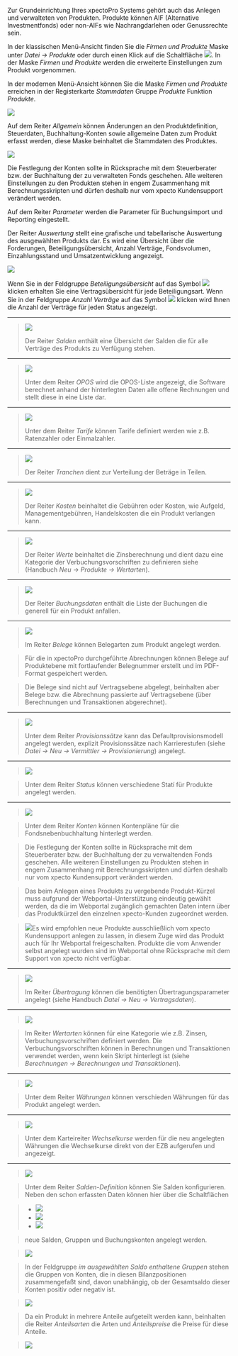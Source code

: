 Zur Grundeinrichtung Ihres xpectoPro Systems gehört auch das Anlegen und verwalteten von Produkten. Produkte können  AIF (Alternative Investmentfonds) oder non-AIFs wie Nachrangdarlehen oder Genussrechte sein. 

In der klassischen Menü-Ansicht finden Sie die *Firmen und Produkte* Maske  unter *Datei → Produkte* oder durch einen Klick auf die Schaltfläche ![](http://xpecto.github.io/docs/img/img_1461577656123.png). 
In der Maske *Firmen und Produkte* werden die erweiterte Einstellungen zum Produkt vorgenommen.

In der modernen Menü-Ansicht können Sie die Maske *Firmen und Produkte* erreichen in der Registerkarte *Stammdaten* Gruppe *Produkte* Funktion *Produkte*.

![](http://xpecto.github.io/docs/img/img_1461577830927.png)

Auf dem Reiter *Allgemein* können Änderungen an den Produktdefinition, Steuerdaten, Buchhaltung-Konten sowie allgemeine Daten zum Produkt erfasst werden, diese Maske beinhaltet die Stammdaten des Produktes.

![](http://xpecto.github.io/docs/xpecto/Datei/Produkte/Firmen_und_Produkte.png)

Die Festlegung der Konten sollte in Rücksprache mit dem Steuerberater bzw. der Buchhaltung der zu verwalteten Fonds geschehen. Alle weiteren Einstellungen zu den Produkten stehen in engem Zusammenhang mit Berechnungsskripten und dürfen deshalb nur vom xpecto Kundensupport verändert werden. 

Auf dem Reiter *Parameter* werden die Parameter für Buchungsimport und Reporting eingestellt.

Der Reiter *Auswertung* stellt eine grafische und tabellarische Auswertung des ausgewählten Produkts dar. Es wird eine Übersicht über die Forderungen, Beteiligungsübersicht, Anzahl Verträge, Fondsvolumen, Einzahlungsstand und Umsatzentwicklung angezeigt.

![](http://xpecto.github.io/docs/img/img_1461578732123.png)

Wenn Sie in der Feldgruppe  *Beteiligungsübersicht* auf das Symbol ![](http://xpecto.github.io/docs/img/img_1461578499376.png)  klicken erhalten Sie eine Vertragsübersicht für jede Beteiligungsart.
Wenn Sie in der Feldgruppe *Anzahl Verträge* auf das Symbol  ![](http://xpecto.github.io/docs/img/img_1461578510912.png) klicken wird Ihnen die Anzahl der Verträge für jeden Status angezeigt.


----------

> ![](http://xpecto.github.io/docs/xpecto/Datei/Produkte/Menue_Salden.png)
> 
> Der Reiter *Salden* enthält eine Übersicht der Salden die für alle Verträge des Produkts zu Verfügung stehen. 

----------

>![](http://xpecto.github.io/docs/xpecto/Datei/Produkte/Menue_opos.png)
>
>Unter dem Reiter *OPOS* wird die OPOS-Liste angezeigt, die Software berechnet anhand der hinterlegten Daten alle offene Rechnungen und stellt diese in eine Liste dar. 

----------

>![](http://xpecto.github.io/docs/xpecto/Datei/Produkte/Menue_Tarife.png)
>
>Unter dem Reiter *Tarife* können Tarife definiert werden wie z.B. Ratenzahler oder Einmalzahler.

----------

>![](http://xpecto.github.io/docs/xpecto/Datei/Produkte/Menue_Tranchen.png)
>
>Der Reiter *Tranchen* dient zur Verteilung der Beträge in Teilen.

----------

>![](http://xpecto.github.io/docs/xpecto/Datei/Produkte/Menue_Kosten.png)
>
>Der Reiter *Kosten* beinhaltet die Gebühren oder Kosten, wie Aufgeld, Managementgebühren, Handelskosten die ein Produkt verlangen kann. 

----------

>![](http://xpecto.github.io/docs/xpecto/Datei/Produkte/Menue_Wertarten.png)
>
>Der Reiter *Werte* beinhaltet die Zinsberechnung und dient dazu eine Kategorie der Verbuchungsvorschriften zu definieren siehe (Handbuch *Neu → Produkte → Wertarten*).

----------

>![](http://xpecto.github.io/docs/xpecto/Datei/Produkte/Menue_Buchungsdaten.png)
>
>Der Reiter *Buchungsdaten* enthält die Liste der Buchungen die generell für ein Produkt anfallen. 

----------

>![](http://xpecto.github.io/docs/xpecto/Datei/Produkte/Menue_Belege.png)
>
>Im Reiter *Belege* können Belegarten zum Produkt angelegt werden. 

>Für die in xpectoPro durchgeführte Abrechnungen können Belege auf Produktebene mit fortlaufender Belegnummer erstellt und im PDF-Format gespeichert werden. 

>Die Belege sind nicht auf Vertragsebene abgelegt, beinhalten aber Belege bzw. die Abrechnung passierte auf Vertragsebene (über Berechnungen und Transaktionen abgerechnet).

----------

>![](http://xpecto.github.io/docs/xpecto/Datei/Produkte/Menue_Provisionssaetze.png)
>
>Unter dem Reiter *Provisionssätze* kann das Defaultprovisionsmodell angelegt werden, explizit Provisionssätze nach Karrierestufen (siehe *Datei → Neu → Vermittler → Provisionierung*) angelegt.

----------

>![](http://xpecto.github.io/docs/xpecto/Datei/Produkte/Menue_Status.png)

>Unter dem Reiter  *Status* können verschiedene Statí für Produkte angelegt werden.

----------

>![](http://xpecto.github.io/docs/xpecto/Datei/Produkte/Menue_Konten.png)

>Unter dem Reiter *Konten* können Kontenpläne für die Fondsnebenbuchhaltung hinterlegt werden. 

>Die Festlegung der Konten sollte in Rücksprache mit dem Steuerberater bzw. der Buchhaltung der zu verwaltenden Fonds geschehen. 
Alle weiteren Einstellungen zu Produkten stehen in engem Zusammenhang mit Berechnungsskripten und dürfen deshalb nur vom xpecto Kundensupport verändert werden. 

>Das beim Anlegen eines Produkts zu vergebende Produkt-Kürzel muss aufgrund der Webportal-Unterstützung eindeutig gewählt werden, da die im Webportal zugänglich gemachten Daten intern über das Produktkürzel den einzelnen xpecto-Kunden zugeordnet werden. 

>![](http://xpecto.github.io/docs/xpecto/Grafiken/gr_gluehbirne.jpg)Es wird empfohlen neue Produkte ausschließlich vom xpecto Kundensupport anlegen zu lassen, in diesem Zuge wird das Produkt auch für Ihr Webportal freigeschalten. Produkte die vom Anwender selbst angelegt wurden sind im Webportal ohne Rücksprache mit dem Support von xpecto nicht verfügbar.


----------

>![](http://xpecto.github.io/docs/xpecto/Datei/Produkte/Menue_Uebertragung.png)
>
>Im Reiter *Übertragung* können die benötigten Übertragungsparameter angelegt (siehe Handbuch *Datei  → Neu  → Vertragsdaten*).

----------

>![](http://xpecto.github.io/docs/xpecto/Datei/Produkte/Menue_Wertarten.png)

>Im Reiter *Wertarten* können für eine Kategorie wie z.B. Zinsen, Verbuchungsvorschriften definiert werden. 
Die Verbuchungsvorschriften können in Berechnungen und Transaktionen verwendet werden, wenn kein Skript hinterlegt ist (siehe *Berechnungen → Berechnungen und Transaktionen*).

----------

>![](http://xpecto.github.io/docs/xpecto/Datei/Produkte/Menue_Waehrungen.png)

>Unter dem Reiter *Währungen* können verschieden Währungen für das Produkt angelegt werden.

----------

>![](http://xpecto.github.io/docs/xpecto/Datei/Produkte/Menue_Wechselkurse.png)

>Unter dem Karteireiter *Wechselkurse* werden für die neu angelegten Währungen die Wechselkurse direkt von der EZB aufgerufen und angezeigt.

----------

>![](http://xpecto.github.io/docs/xpecto/Datei/Produkte/Menue_Salden.png)

>Unter dem Reiter *Salden-Definition* können Sie Salden konfigurieren. 
Neben den schon erfassten Daten können hier über die Schaltflächen 

> - ![](http://xpecto.github.io/docs/img/img_1461582240266.png)
> - ![](http://xpecto.github.io/docs/img/img_1461581915169.png)
> - ![](http://xpecto.github.io/docs/img/img_1461581940776.png) 
 
>neue Salden, Gruppen und Buchungskonten angelegt werden.

>![](http://xpecto.github.io/docs/img/img_1461581709647.png)

>In der Feldgruppe *im ausgewählten Saldo enthaltene Gruppen* stehen die Gruppen von Konten, die in diesen Bilanzpositionen zusammengefaßt sind, davon unabhängig, ob der Gesamtsaldo dieser Konten positiv oder negativ ist.

>![](http://xpecto.github.io/docs/img/img_1461581862253.png)

>Da ein Produkt  in mehrere Anteile aufgeteilt werden kann, beinhalten die Reiter *Anteilsarten* die Arten und *Anteilspreise* die Preise für diese Anteile.

>![](http://xpecto.github.io/docs/xpecto/Datei/Produkte/Anteilsarten_Anteilspreise.png)
